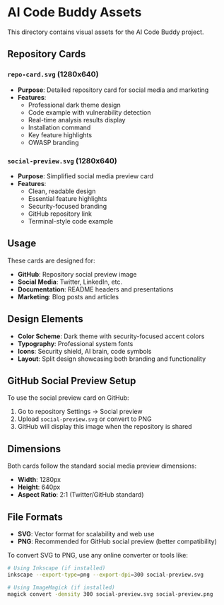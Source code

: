 # AI Code Buddy Assets

This directory contains visual assets for the AI Code Buddy project.

## Repository Cards

### `repo-card.svg` (1280x640)
- **Purpose**: Detailed repository card for social media and marketing
- **Features**: 
  - Professional dark theme design
  - Code example with vulnerability detection
  - Real-time analysis results display
  - Installation command
  - Key feature highlights
  - OWASP branding

### `social-preview.svg` (1280x640) 
- **Purpose**: Simplified social media preview card
- **Features**:
  - Clean, readable design
  - Essential feature highlights
  - Security-focused branding
  - GitHub repository link
  - Terminal-style code example

## Usage

These cards are designed for:
- **GitHub**: Repository social preview image
- **Social Media**: Twitter, LinkedIn, etc.
- **Documentation**: README headers and presentations
- **Marketing**: Blog posts and articles

## Design Elements

- **Color Scheme**: Dark theme with security-focused accent colors
- **Typography**: Professional system fonts
- **Icons**: Security shield, AI brain, code symbols
- **Layout**: Split design showcasing both branding and functionality

## GitHub Social Preview Setup

To use the social preview card on GitHub:

1. Go to repository Settings → Social preview
2. Upload `social-preview.svg` or convert to PNG
3. GitHub will display this image when the repository is shared

## Dimensions

Both cards follow the standard social media preview dimensions:
- **Width**: 1280px
- **Height**: 640px  
- **Aspect Ratio**: 2:1 (Twitter/GitHub standard)

## File Formats

- **SVG**: Vector format for scalability and web use
- **PNG**: Recommended for GitHub social preview (better compatibility)

To convert SVG to PNG, use any online converter or tools like:
```bash
# Using Inkscape (if installed)
inkscape --export-type=png --export-dpi=300 social-preview.svg

# Using ImageMagick (if installed)
magick convert -density 300 social-preview.svg social-preview.png
```
